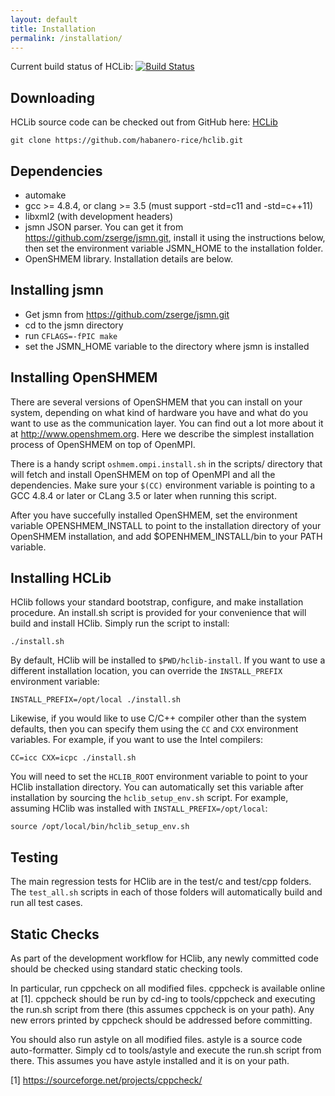 ```yaml
---
layout: default
title: Installation
permalink: /installation/
---
```


Current build status of HCLib:
[![Build Status](https://travis-ci.org/habanero-rice/hclib.svg?branch=master)](https://travis-ci.org/habanero-rice/hclib)

Downloading
---------------------------------------------

HCLib source code can be checked out from GitHub here:
[HCLib](https://github.com/habanero-rice/hclib)

`git clone https://github.com/habanero-rice/hclib.git`

Dependencies
---------------------------------------------

* automake
* gcc >= 4.8.4, or clang >= 3.5
  (must support -std=c11 and -std=c++11)
* libxml2 (with development headers)
* jsmn JSON parser. You can get it from https://github.com/zserge/jsmn.git, install it using the instructions below, then set the environment variable JSMN_HOME to the installation folder.
* OpenSHMEM library. Installation details are below.

Installing jsmn
---------------------------------------------
* Get jsmn from https://github.com/zserge/jsmn.git
* cd to the jsmn directory
* run `CFLAGS=-fPIC make`
* set the JSMN_HOME variable to the directory where jsmn is installed

Installing OpenSHMEM
---------------------------------------------
There are several versions of OpenSHMEM that you can install on your system, depending on what kind of hardware you have and what do you want to use as the communication layer. You can find out a lot more about it at http://www.openshmem.org. Here we describe the simplest installation process of OpenSHMEM on top of OpenMPI.

There is a handy script `oshmem.ompi.install.sh` in the scripts/ directory that will fetch and install OpenSHMEM on top of OpenMPI and all the dependencies. Make sure your `$(CC)` environment variable is pointing to a GCC 4.8.4 or later or CLang 3.5 or later when running this script.

After you have succefully installed OpenSHMEM, set the environment variable OPENSHMEM_INSTALL to point to the installation directory of your OpenSHMEM installation, and add $OPENHMEM_INSTALL/bin to your PATH variable.


Installing HCLib
---------------------------------------------

HClib follows your standard bootstrap, configure, and make installation
procedure. An install.sh script is provided for your convenience that will
build and install HClib. Simply run the script to install:

    ./install.sh

By default, HClib will be installed to `$PWD/hclib-install`. If you want to use
a different installation location, you can override the `INSTALL_PREFIX`
environment variable:

    INSTALL_PREFIX=/opt/local ./install.sh

Likewise, if you would like to use C/C++ compiler other than the
system defaults, then you can specify them using the `CC` and `CXX` environment
variables. For example, if you want to use the Intel compilers:

    CC=icc CXX=icpc ./install.sh

You will need to set the `HCLIB_ROOT` environment variable to point to your
HClib installation directory. You can automatically set this variable after
installation by sourcing the `hclib_setup_env.sh` script. For example, assuming
HClib was installed with `INSTALL_PREFIX=/opt/local`:

    source /opt/local/bin/hclib_setup_env.sh


Testing
---------------------------------------------

The main regression tests for HClib are in the test/c and test/cpp folders. The
`test_all.sh` scripts in each of those folders will automatically build and run
all test cases.


Static Checks
---------------------------------------------

As part of the development workflow for HClib, any newly committed code should
be checked using standard static checking tools.

In particular, run cppcheck on all modified files. cppcheck is available online
at [1]. cppcheck should be run by cd-ing to tools/cppcheck and executing the
run.sh script from there (this assumes cppcheck is on your path). Any new errors
printed by cppcheck should be addressed before committing.

You should also run astyle on all modified files. astyle is a source code
auto-formatter. Simply cd to tools/astyle and execute the run.sh script from
there. This assumes you have astyle installed and it is on your path.

[1] https://sourceforge.net/projects/cppcheck/

